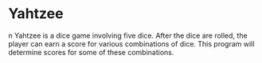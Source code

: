 # Yahtzee
n Yahtzee is a dice game involving five dice. After the dice are rolled, the player can earn a score for various combinations of dice. This program will determine scores for some of these combinations.
